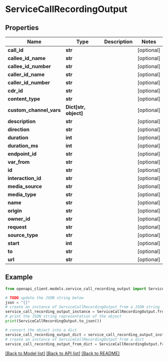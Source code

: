 # ServiceCallRecordingOutput


## Properties

Name | Type | Description | Notes
------------ | ------------- | ------------- | -------------
**call_id** | **str** |  | [optional] 
**callee_id_name** | **str** |  | [optional] 
**callee_id_number** | **str** |  | [optional] 
**caller_id_name** | **str** |  | [optional] 
**caller_id_number** | **str** |  | [optional] 
**cdr_id** | **str** |  | [optional] 
**content_type** | **str** |  | [optional] 
**custom_channel_vars** | **Dict[str, object]** |  | [optional] 
**description** | **str** |  | [optional] 
**direction** | **str** |  | [optional] 
**duration** | **int** |  | [optional] 
**duration_ms** | **int** |  | [optional] 
**endpoint_id** | **str** |  | [optional] 
**var_from** | **str** |  | [optional] 
**id** | **str** |  | [optional] 
**interaction_id** | **str** |  | [optional] 
**media_source** | **str** |  | [optional] 
**media_type** | **str** |  | [optional] 
**name** | **str** |  | [optional] 
**origin** | **str** |  | [optional] 
**owner_id** | **str** |  | [optional] 
**request** | **str** |  | [optional] 
**source_type** | **str** |  | [optional] 
**start** | **int** |  | [optional] 
**to** | **str** |  | [optional] 
**url** | **str** |  | [optional] 

## Example

```python
from openapi_client.models.service_call_recording_output import ServiceCallRecordingOutput

# TODO update the JSON string below
json = "{}"
# create an instance of ServiceCallRecordingOutput from a JSON string
service_call_recording_output_instance = ServiceCallRecordingOutput.from_json(json)
# print the JSON string representation of the object
print(ServiceCallRecordingOutput.to_json())

# convert the object into a dict
service_call_recording_output_dict = service_call_recording_output_instance.to_dict()
# create an instance of ServiceCallRecordingOutput from a dict
service_call_recording_output_from_dict = ServiceCallRecordingOutput.from_dict(service_call_recording_output_dict)
```
[[Back to Model list]](../README.md#documentation-for-models) [[Back to API list]](../README.md#documentation-for-api-endpoints) [[Back to README]](../README.md)


